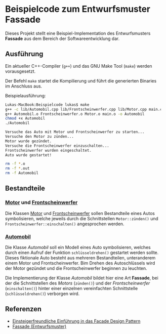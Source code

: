 # Beispielcode zum Entwurfsmuster Fassade

Dieses Projekt stellt eine Beispiel-Implementation des Entwurfsmusters **Fassade** aus dem Bereich der Softwareentwicklung dar.

## Ausführung

Ein aktueller C++-Compiler (`g++`) und das GNU Make Tool (`make`) werden vorausgesetzt.

Der Befehl `make` startet die Kompilierung und führt die generierten Binaries im Anschluss aus.

Beispielausführung:

```sh
Lukas-MacBook:Beispielcode lukas$ make
g++ -c lib/Automobil.cpp lib/Frontscheinwerfer.cpp lib/Motor.cpp main.cpp
g++ Automobil.o Frontscheinwerfer.o Motor.o main.o -o Automobil
chmod +x Automobil
./Automobil

Versuche das Auto mit Motor und Frontscheinwerfer zu starten...
Versuche den Motor zu zünden...
Motor wurde gezündet.
Versuche die Frontscheinwerfer einzuschalten...
Frontscheinwerfer wurden eingeschaltet.
Auto wurde gestartet!

rm -f *.o
rm -f *.out
rm -f Automobil
```

## Bestandteile

### [Motor](lib/Motor.h) und [Frontscheinwerfer](lib/Frontscheinwerfer.h)

Die Klassen [Motor](lib/Motor.h) und [Frontscheinwerfer](lib/Frontscheinwerfer.h) sollen Bestandteile eines Autos symbolisieren, welche jeweils durch die Schnittstellen `Motor::zünden()` und `Frontscheinwerfer::einschalten()` angesprochen werden.

### [Automobil](lib/Automobil.h)

Die Klasse _Automobil_ soll ein Modell eines Auto symbolisieren, welches durch einen Aufruf der Funktion `schlüsseldrehen()` gestartet werden sollte. Dieses fiktionale Auto besteht aus mehreren Bestandteilen, unteranderem einem Motor und Frontscheinwerfer. Bim Drehen des Autoschlüssels wird der Motor gezündet und die Frontscheinwerfer beginnen zu leuchten.

Die Implementierung der Klasse _Automobil_ bildet hier eine Art **Fassade**, bei der die Schnittstellen des _Motors_ (`zünden()`) und der _Frontscheinwerfer_ (`einschalten()`) hinter einer einzelnen vereinfachten Schnittstelle (`schlüsseldrehen()`) verborgen wird.

## Referenzen

- [Einsteigerfreundliche Einführung in das Facade Design Pattern](http://www.philipphauer.de/study/se/design-pattern/facade.php)
- [Fassade (Entwurfsmuster)](https://de.wikipedia.org/wiki/Fassade_(Entwurfsmuster))